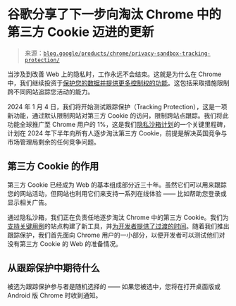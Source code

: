 <!--yml

category: 未分类

date: 2024-05-27 14:33:43

-->

# 谷歌分享了下一步向淘汰 Chrome 中的第三方 Cookie 迈进的更新

> 来源：[`blog.google/products/chrome/privacy-sandbox-tracking-protection/`](https://blog.google/products/chrome/privacy-sandbox-tracking-protection/)

当涉及到改善 Web 上的隐私时，工作永远不会结束。这就是为什么在 Chrome 中，我们继续投资于[保护您的数据并提供更多控制权的功能](https://www.google.com/chrome/#safe)。这包括采取措施限制跨不同网站追踪您活动的能力。

2024 年 1 月 4 日，我们将开始测试跟踪保护（Tracking Protection），这是一项新功能，通过默认限制网站对第三方 Cookie 的访问，限制跨站点跟踪。我们将此功能全球推广至 Chrome 用户的 1%，这是我们[隐私沙箱计划](https://privacysandbox.com/)的一个关键里程碑，计划在 2024 年下半年向所有人逐步淘汰第三方 Cookie，前提是解决英国竞争与市场管理局剩余的任何竞争问题。

## 第三方 Cookie 的作用

第三方 Cookie 已经成为 Web 的基本组成部分近三十年。虽然它们可以用来跟踪您的网站活动，但网站也利用它们来支持一系列在线体验 —— 比如帮助您登录或显示相关广告。

通过隐私沙箱，我们正在负责任地逐步淘汰 Chrome 中的第三方 Cookie。我们为[支持关键用例](https://developers.google.com/privacy-sandbox/3pcd)的站点构建了新工具，并[为开发者提供了过渡的时间](https://privacysandbox.com/open-web/#the-privacy-sandbox-timeline)。随着我们推出跟踪保护，我们首先面向 Chrome 用户的一小部分，以便开发者可以测试他们对没有第三方 Cookie 的 Web 的准备情况。

## 从跟踪保护中期待什么

被选为跟踪保护参与者是随机选择的 —— 如果您被选中，您将在打开桌面版或 Android 版 Chrome 时收到通知。
